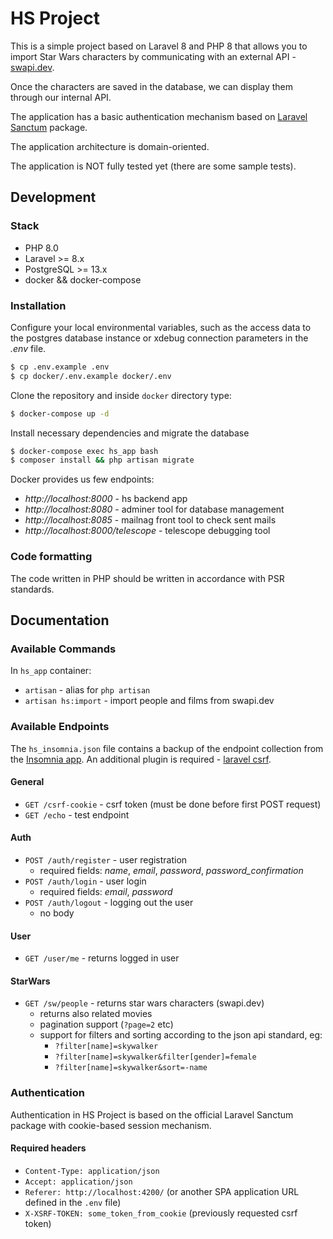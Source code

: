 # HS Project
This is a simple project based on Laravel 8 and PHP 8 that allows you 
to import Star Wars characters by communicating with an external API - [swapi.dev](https://swapi.dev). 

Once the characters are saved in the database, we can display them through our internal API.

The application has a basic authentication mechanism based on [Laravel Sanctum](https://laravel.com/docs/8.x/sanctum) package.

The application architecture is domain-oriented.

The application is NOT fully tested yet (there are some sample tests).

## Development
### Stack

- PHP 8.0
- Laravel >= 8.x
- PostgreSQL >= 13.x
- docker && docker-compose

### Installation

Configure your local environmental variables, such as the access data to the postgres database instance
or xdebug connection parameters in the _.env_ file.

```bash
$ cp .env.example .env
$ cp docker/.env.example docker/.env
```

Clone the repository and inside `docker` directory type:

```bash
$ docker-compose up -d
```

Install necessary dependencies and migrate the database

```bash
$ docker-compose exec hs_app bash
$ composer install && php artisan migrate
```

Docker provides us few endpoints:

- _http://localhost:8000_ - hs backend app
- _http://localhost:8080_ - adminer tool for database management
- _http://localhost:8085_ - mailnag front tool to check sent mails
- _http://localhost:8000/telescope_ - telescope debugging tool



### Code formatting

The code written in PHP should be written in accordance with PSR standards.

## Documentation

### Available Commands

In `hs_app` container:
- `artisan` - alias for `php artisan`
- `artisan hs:import` - import people and films from swapi.dev

### Available Endpoints

The `hs_insomnia.json` file contains a backup of the endpoint collection from the [Insomnia app](https://insomnia.rest).
An additional plugin is required - [laravel csrf](https://insomnia.rest/plugins/insomnia-plugin-laravel-csrf).

#### General
- `GET /csrf-cookie` - csrf token (must be done before first POST request)
- `GET /echo` - test endpoint

#### Auth
- `POST /auth/register` - user registration
  - required fields: _name_, _email_, _password_, _password_confirmation_
- `POST /auth/login` - user login
    - required fields: _email_, _password_
- `POST /auth/logout` - logging out the user
    - no body

#### User
- `GET /user/me` - returns logged in user

#### StarWars
- `GET /sw/people` - returns star wars characters (swapi.dev)
    - returns also related movies
    - pagination support (`?page=2` etc)
    - support for filters and sorting according to the json api standard, eg:
        - `?filter[name]=skywalker`
        - `?filter[name]=skywalker&filter[gender]=female`
        - `?filter[name]=skywalker&sort=-name`

### Authentication

Authentication in HS Project is based on the official Laravel Sanctum package 
with cookie-based session mechanism.

#### Required headers
 - `Content-Type: application/json`
 - `Accept: application/json`
 - `Referer: http://localhost:4200/` (or another SPA application URL defined in the `.env` file)
 - `X-XSRF-TOKEN: some_token_from_cookie` (previously requested csrf token)

